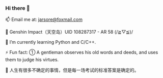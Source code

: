 ### Hi there 👋

📫 Email me at: jarsore@foxmail.com

🥤 Genshin Impact（天空岛）UID 108287317 - AR 58 (/≧▽≦)/

🌱 I’m currently learning Python and C/C++.

⚡ Fun fact: ① A gentleman observes his old words and deeds, and uses them to judge his virtues.

💬 人生有很多不确定的事情，但是每一场考试的标准答案是确定的。

<!--
**Jarsore/Jarsore** is a ✨ _special_ ✨ repository because its `README.md` (this file) appears on your GitHub profile.

Here are some ideas to get you started:

- 🔭 I’m currently working on ...
- 
- 👯 I’m looking to collaborate on ...
- 🤔 I’m looking for help with ...
- 💬 Ask me about ...
- 📫 How to reach me: ...
- 😄 Pronouns: ...
- 
-->


